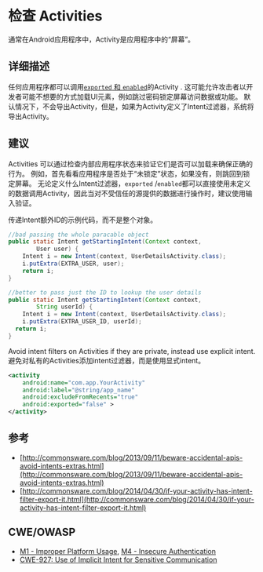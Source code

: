 # 检查 Activities

通常在Android应用程序中，Activity是应用程序中的“屏幕”。

## 详细描述

任何应用程序都可以调用[`exported` 和 `enabled`](http://developer.android.com/guide/topics/manifest/activity-element.html)的Activity . 这可能允许攻击者以开发者可能不想要的方式加载UI元素，例如跳过密码锁定屏幕访问数据或功能。 默认情况下，不会导出Activity，但是，如果为Activity定义了Intent过滤器，系统将导出Activity。

## 建议

Activities 可以通过检查内部应用程序状态来验证它们是否可以加载来确保正确的行为。 例如，首先看看应用程序是否处于“未锁定”状态，如果没有，则跳回到锁定屏幕。 无论定义什么Intent过滤器，`exported` /`enabled`都可以直接使用未定义的数据调用Activity，因此当对不受信任的源提供的数据进行操作时，建议使用输入验证。

传递Intent额外ID的示例代码，而不是整个对象。

```java
//bad passing the whole paracable object
public static Intent getStartingIntent(Context context,
		User user) {
	Intent i = new Intent(context, UserDetailsActivity.class);
	i.putExtra(EXTRA_USER, user);
	return i;
}

//better to pass just the ID to lookup the user details
public static Intent getStartingIntent(Context context,
		String userId) {
	Intent i = new Intent(context, UserDetailsActivity.class);
	i.putExtra(EXTRA_USER_ID, userId);
  return i;
}
```

Avoid intent filters on Activities if they are private, instead use explicit intent.
避免对私有的Activities添加intent过滤器，而是使用显式intent。

```xml
<activity
	android:name="com.app.YourActivity"
	android:label="@string/app_name"
	android:excludeFromRecents="true"
	android:exported="false" >
</activity>
```

## 参考

 * [http://commonsware.com/blog/2013/09/11/beware-accidental-apis-avoid-intents-extras.html](http://commonsware.com/blog/2013/09/11/beware-accidental-apis-avoid-intents-extras.html)
 * [http://commonsware.com/blog/2014/04/30/if-your-activity-has-intent-filter-export-it.html](http://commonsware.com/blog/2014/04/30/if-your-activity-has-intent-filter-export-it.html)

## CWE/OWASP

 * [M1 - Improper Platform Usage](https://www.owasp.org/index.php/Mobile_Top_10_2016-M1-Improper_Platform_Usage), [M4 - Insecure Authentication](https://www.owasp.org/index.php/Mobile_Top_10_2016-M4-Insecure_Authentication)
 * [CWE-927: Use of Implicit Intent for Sensitive Communication](http://cwe.mitre.org/data/definitions/927.html)
